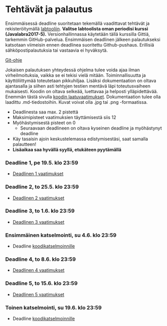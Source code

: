 # Tehtävät ja palautus

Ensimmäisessä deadline suoritetaan tekemällä vaadittavat tehtävät ja rekisteröitymällä [labtooliin](http://tktl-labtool.herokuapp.com/register). **Valitse labtoolista oman periodisi kurssi (Javalabra2017-5).** Versionhallinnassa käytetään tällä kurssilla Gittiä, tarkemmin GitHub-palvelua. Ensimmäisen deadlinen jälkeen palautukseksi katsotaan viimeisin ennen deadlinea suoritettu Github-pushaus. Erillisiä sähköpostipalautuksia tai vastaavia ei hyväksytä.

[Git-ohje](Git-ohje.md)

Jokaisen palautuksen yhteydessä ohjelma tulee voida ajaa ilman virheilmoituksia, vaikka se ei tekisi vielä mitään. Toiminnallisuutta ja käyttöliittymää toteutetaan pikkuhiljaa. Lisäksi dokumentaation on oltava ajantasalla ja siihen asti tehtyjen testien mentävä läpi toteutusvaiheen mukaisesti. Koodin on oltava selkeää, luettavaa ja helposti ylläpidettävää. Enemmän tästä sivulla [koodin laatuvaatimukset](Koodin-laatuvaatimukset.md). Dokumentaation tulee olla laadittu .md-tiedostoihin. Kuvat voivat olla .jpg tai .png -formaatissa.

* Deadlinesta saa max. 2 pistettä
* Maksimipisteet vaatimuksien täyttämisestä siis 12
* Myöhästymisestä pisteet on 0
  * Seuraavaan deadlineen on oltava kyseinen deadline ja myöhästynyt deadline
* Käy tasaisin ajoin keskustelemassa edistymisestäsi, saat samalla palautteen!
* **Lisäaikaa saa hyvällä syyllä, etukäteen pyytämällä**

### Deadline 1, pe 19.5. klo 23:59
* [Deadlinen 1 vaatimukset](Deadline-1.md)

### Deadline 2, to 25.5. klo 23:59
* [Deadlinen 2 vaatimukset](Deadline-2.md)

### Deadline 3, to 1.6. klo 23:59
* [Deadlinen 3 vaatimukset](Deadline-3.md)

### Ensimmäinen katselmointi, su 4.6. klo 23:59
* Deadline [koodikatselmoinnille](Koodikatselmointi.md)

### Deadline 4, to 8.6. klo 23:59
* [Deadlinen 4 vaatimukset](Deadline-4.md)

### Deadline 5, to 15.6. klo 23:59
* [Deadlinen 5 vaatimukset](Deadline-5.md)

### Toinen katselmointi, su 19.6. klo 23:59
* Deadline [koodikatselmoinnille](Koodikatselmointi.md)
